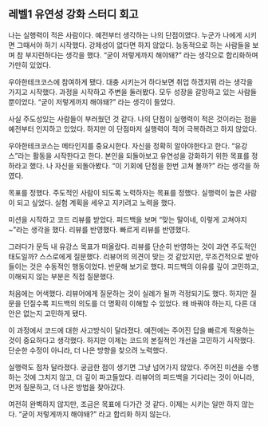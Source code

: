 ## 레벨1 유연성 강화 스터디 회고

나는 실행력이 적은 사람이다. 예전부터 생각하는 나의 단점이였다. 누군가 나에게 시키면 그때서야 하기 시작했다. 강제성이 없다면 하지 않았다. 능동적으로 하는 사람들을 보며 참 부지런하다는 생각을 했다. “굳이 저렇게까지 해야돼?” 라는 생각으로 합리화하며 가만히 있었다.

우아한테크코스에 참여하게 됐다. 대충 시키는거 하다보면 취업 하겠지뭐 라는 생각을 가지고 시작했다. 과정을 시작하고 주변을 둘러봤다. 모두 성장을 갈망하고 있는 사람들 뿐이었다. “굳이 저렇게까지 해야돼?” 라는 생각이 들었다.

사실 주도성있는 사람들이 부러웠던 것 같다. 나의 단점이 실행력이 적은 것이라는 점을 예전부터 인지하고 있었다. 하지만 이 단점마저 실행력이 적어 극복하려고 하지 않았다. 

우아한테크코스는 메타인지를 중요시한다. 자신을 정확히 알아야한다고 한다. “유강스”라는 활동을 시작한다고 한다. 본인을 되돌아보고 유연성을 강화하기 위한 목표를 정하라고 했다. 나 자신을 되돌아봤다. “이 기회에 단점을 한번 고쳐 볼까?” 라는 생각을 하였다.

목표를 정했다. 주도적인 사람이 되도록 노력하자는 목표를 정했다. 실행력이 높은 사람이 되고 싶었다. 실험 계획을 세우고 지키려고 노력을 했다.

미션을 시작하고 코드 리뷰를 받았다. 피드백을 보며 “맞는 말이네, 이렇게 고쳐야지~”라는 생각을 했다. 리뷰를 반영했다. 빠르게 리뷰를 반영했다. 

그러다가 문득 내 유강스 목표가 떠올랐다. 리뷰를 단순히 반영하는 것이 과연 주도적인 태도일까? 스스로에게 질문했다. 리뷰어의 의견이 맞는 것 같았지만, 무조건적으로 받아들이는 것은 수동적인 행동이었다. 반문해 보기로 했다. 피드백의 이유를 깊이 고민하고, 이해되지 않는 부분은 직접 질문했다.

처음에는 어색했다. 리뷰어에게 질문하는 것이 실례가 될까 걱정되기도 했다. 하지만 질문을 던질수록 피드백의 의도를 더 명확히 이해할 수 있었다. 왜 바꿔야 하는지, 다른 대안은 없는지 고민하게 됐다.

이 과정에서 코드에 대한 사고방식이 달라졌다. 예전에는 주어진 답을 빠르게 적용하는 것이 중요하다고 생각했다. 하지만 이제는 코드의 본질적인 개선을 고민하기 시작했다. 단순한 수정이 아니라, 더 나은 방향을 찾으려 노력했다.

실행력도 점차 달라졌다. 궁금한 점이 생기면 그냥 넘어가지 않았다. 주어진 미션을 수행하는 것에 그치지 않고, 더 깊이 파고들었다. 리뷰어의 피드백을 기다리는 것이 아니라, 먼저 질문하고, 더 나은 방법을 찾아갔다.

여전히 완벽하지 않지만, 조금은 목표에 다가간 것 같다. 이제는 시키는 일만 하지 않는다. “굳이 저렇게까지 해야돼?” 라고 합리화 하지 않는다. 

